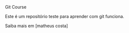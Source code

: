 Git Course

Este é um repositório teste para aprender com git funciona.

Saiba mais em [matheus costa]
